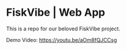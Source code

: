 # FiskVibe | Web App
This is a repo for our beloved FiskVibe project.

Demo Video: https://youtu.be/aOm8fQJCCsg
